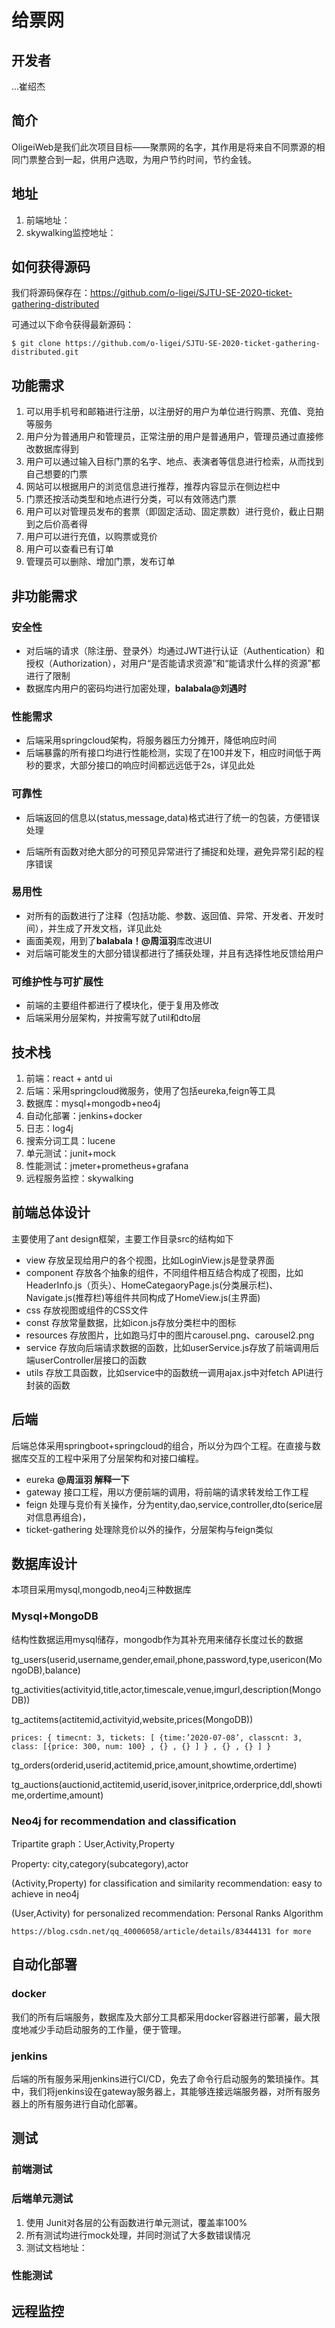# 给票网

## 开发者

...崔绍杰

## 简介

OligeiWeb是我们此次项目目标——聚票网的名字，其作用是将来自不同票源的相同门票整合到一起，供用户选取，为用户节约时间，节约金钱。

## 地址

1. 前端地址：
2. skywalking监控地址：

## 如何获得源码

我们将源码保存在：https://github.com/o-ligei/SJTU-SE-2020-ticket-gathering-distributed

可通过以下命令获得最新源码：

`$ git clone https://github.com/o-ligei/SJTU-SE-2020-ticket-gathering-distributed.git`

## 功能需求

1. 可以用手机号和邮箱进行注册，以注册好的用户为单位进行购票、充值、竞拍等服务
2. 用户分为普通用户和管理员，正常注册的用户是普通用户，管理员通过直接修改数据库得到
3. 用户可以通过输入目标门票的名字、地点、表演者等信息进行检索，从而找到自己想要的门票
4. 网站可以根据用户的浏览信息进行推荐，推荐内容显示在侧边栏中
5. 门票还按活动类型和地点进行分类，可以有效筛选门票
6. 用户可以对管理员发布的套票（即固定活动、固定票数）进行竞价，截止日期到之后价高者得
7. 用户可以进行充值，以购票或竞价
8. 用户可以查看已有订单
9. 管理员可以删除、增加门票，发布订单

## 非功能需求

### 安全性

- 对后端的请求（除注册、登录外）均通过JWT进行认证（Authentication）和授权（Authorization），对用户“是否能请求资源”和“能请求什么样的资源”都进行了限制
- 数据库内用户的密码均进行加密处理，**balabala@刘遇时**

### 性能需求

- 后端采用springcloud架构，将服务器压力分摊开，降低响应时间
- 后端暴露的所有接口均进行性能检测，实现了在100并发下，相应时间低于两秒的要求，大部分接口的响应时间都远远低于2s，详见此处

### 可靠性

- 后端返回的信息以(status,message,data)格式进行了统一的包装，方便错误处理

- 后端所有函数对绝大部分的可预见异常进行了捕捉和处理，避免异常引起的程序错误

### 易用性

- 对所有的函数进行了注释（包括功能、参数、返回值、异常、开发者、开发时间），并生成了开发文档，详见此处
- 画面美观，用到了**balabala！@周洹羽**库改进UI
- 对后端可能发生的大部分错误都进行了捕获处理，并且有选择性地反馈给用户

### 可维护性与可扩展性

- 前端的主要组件都进行了模块化，便于复用及修改
- 后端采用分层架构，并按需写就了util和dto层

## 技术栈

1. 前端：react + antd ui
2. 后端：采用springcloud微服务，使用了包括eureka,feign等工具
3. 数据库：mysql+mongodb+neo4j
4. 自动化部署：jenkins+docker
5. 日志：log4j
6. 搜索分词工具：lucene
7. 单元测试：junit+mock
8. 性能测试：jmeter+prometheus+grafana
9. 远程服务监控：skywalking

## 前端总体设计

主要使用了ant design框架，主要工作目录src的结构如下

- view  存放呈现给用户的各个视图，比如LoginView.js是登录界面
- component 存放各个抽象的组件，不同组件相互结合构成了视图，比如HeaderInfo.js（页头）、HomeCategaoryPage.js(分类展示栏)、Navigate.js(推荐栏)等组件共同构成了HomeView.js(主界面)
- css 存放视图或组件的CSS文件
- const 存放常量数据，比如icon.js存放分类栏中的图标
- resources 存放图片，比如跑马灯中的图片carousel.png、carousel2.png
- service 存放向后端请求数据的函数，比如userService.js存放了前端调用后端userController层接口的函数
- utils 存放工具函数，比如service中的函数统一调用ajax.js中对fetch API进行封装的函数

## 后端

后端总体采用springboot+springcloud的组合，所以分为四个工程。在直接与数据库交互的工程中采用了分层架构和对接口编程。

- eureka  **@周洹羽 解释一下**
- gateway 接口工程，用以方便前端的调用，将前端的请求转发给工作工程
- feign 处理与竞价有关操作，分为entity,dao,service,controller,dto(serice层对信息再组合)，
- ticket-gathering 处理除竞价以外的操作，分层架构与feign类似

## 数据库设计

本项目采用mysql,mongodb,neo4j三种数据库

###  Mysql+MongoDB

结构性数据运用mysql储存，mongodb作为其补充用来储存长度过长的数据

  tg_users(userid,username,gender,email,phone,password,type,usericon(MongoDB),balance)

  tg_activities(activityid,title,actor,timescale,venue,imgurl,description(MongoDB))

  tg_actitems(actitemid,activityid,website,prices(MongoDB))

    prices: { timecnt: 3, tickets: [ {time:’2020-07-08’, classcnt: 3, class: [{price: 300, num: 100} , {} , {} ] } , {} , {} ] }

  tg_orders(orderid,userid,actitemid,price,amount,showtime,ordertime)

  tg_auctions(auctionid,actitemid,userid,isover,initprice,orderprice,ddl,showtime,ordertime,amount)

### Neo4j for recommendation and classification

  Tripartite graph：User,Activity,Property

  Property: city,category(subcategory),actor

  (Activity,Property) for classification and similarity recommendation: easy to achieve in neo4j

  (User,Activity) for personalized recommendation: Personal Ranks Algorithm 

    https://blog.csdn.net/qq_40006058/article/details/83444131 for more

## 自动化部署

### docker

我们的所有后端服务，数据库及大部分工具都采用docker容器进行部署，最大限度地减少手动启动服务的工作量，便于管理。

### jenkins

后端的所有服务采用jenkins进行CI/CD，免去了命令行启动服务的繁琐操作。其中，我们将jenkins设在gateway服务器上，其能够连接远端服务器，对所有服务器上的所有服务进行自动化部署。

## 测试

### 前端测试

### 后端单元测试

1. 使用 Junit对各层的公有函数进行单元测试，覆盖率100%
2. 所有测试均进行mock处理，并同时测试了大多数错误情况
3. 测试文档地址：

### 性能测试

## 远程监控

